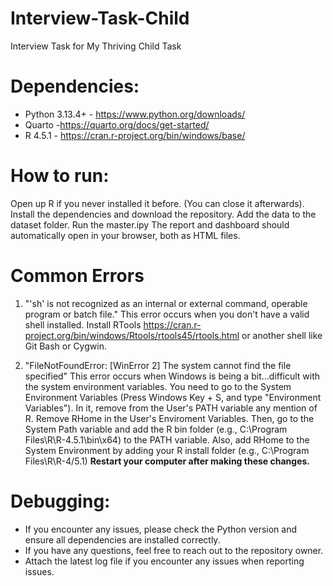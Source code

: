 # Interview-Task-Child
Interview Task for My Thriving Child Task

# Dependencies:
 - Python 3.13.4+ - https://www.python.org/downloads/
 - Quarto -https://quarto.org/docs/get-started/
 - R 4.5.1 - https://cran.r-project.org/bin/windows/base/

# How to run:
Open up R if you never installed it before. (You can close it afterwards).
Install the dependencies and download the repository.
Add the data to the dataset folder.
Run the master.ipy
The report and dashboard should automatically open in your browser, both as HTML files.

# Common Errors
1. "'sh' is not recognized as an internal or external command,
    operable program or batch file."
This error occurs when you don't have a valid shell installed. Install RTools https://cran.r-project.org/bin/windows/Rtools/rtools45/rtools.html or another shell like Git Bash or Cygwin.

2. "FileNotFoundError: [WinError 2] The system cannot find the file specified"
This error occurs when Windows is being a bit...difficult with the system environment variables. You need to go to the System Environment Variables (Press Windows Key + S, and type "Environment Variables"). In it, remove from the User's PATH variable any mention of R. Remove RHome in the User's Enviroment Variables. Then, go to the System Path variable and add the R bin folder (e.g., C:\Program Files\R\R-4.5.1\bin\x64) to the PATH variable. Also, add RHome to the System Environment by adding your R install folder (e.g., C:\Program Files\R\R-4/5.1) **Restart your computer after making these changes.**

# Debugging:
 - If you encounter any issues, please check the Python version and ensure all dependencies are installed correctly.
 - If you have any questions, feel free to reach out to the repository owner.
 - Attach the latest log file if you encounter any issues when reporting issues.
